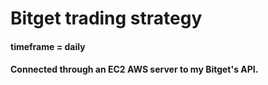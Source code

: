 # Bitget trading strategy  

#### timeframe = daily   

#### Connected through an EC2 AWS server to my Bitget's API.   
